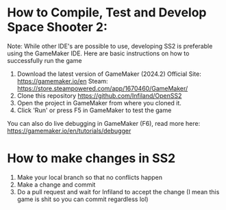 # How to Compile, Test and Develop Space Shooter 2:
Note: While other IDE's are possible to use, developing SS2 is preferable using the GameMaker IDE.
Here are basic instructions on how to successfully run the game

1. Download the latest version of GameMaker (2024.2)
Official Site: https://gamemaker.io/en
Steam: https://store.steampowered.com/app/1670460/GameMaker/
3. Clone this repository https://github.com/Infiland/OpenSS2
4. Open the project in GameMaker from where you cloned it.
5. Click 'Run' or press F5 in GameMaker to test the game

You can also do live debugging in GameMaker (F6), read more here: https://gamemaker.io/en/tutorials/debugger

# How to make changes in SS2
1. Make your local branch so that no conflicts happen
2. Make a change and commit
3. Do a pull request and wait for Infiland to accept the change (I mean this game is shit so you can commit regardless lol)